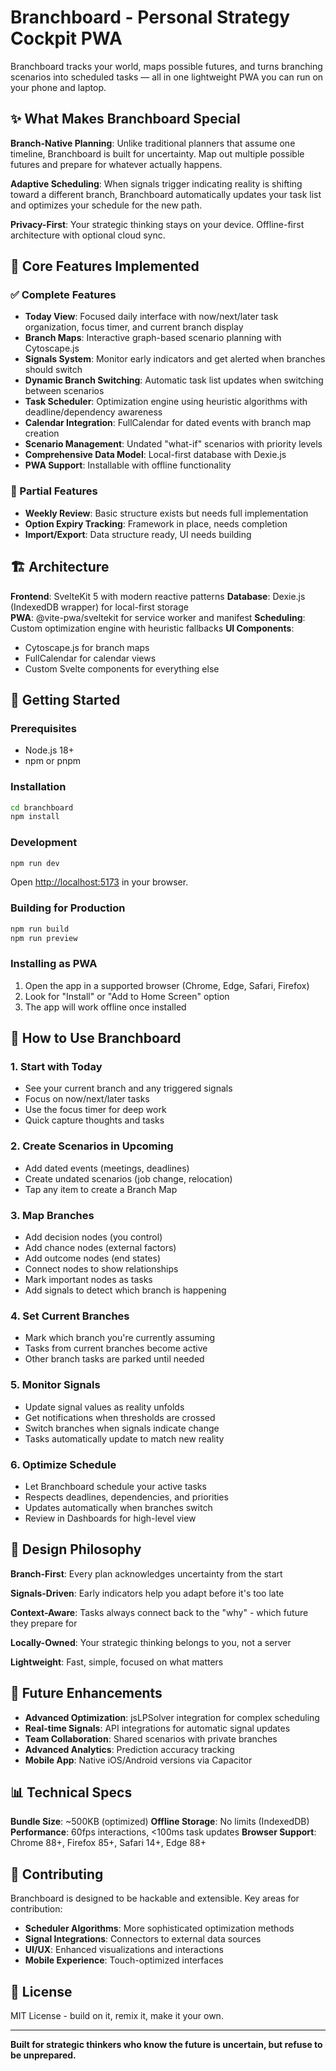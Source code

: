 # Branchboard - Personal Strategy Cockpit PWA

Branchboard tracks your world, maps possible futures, and turns branching scenarios into scheduled tasks — all in one lightweight PWA you can run on your phone and laptop.

## ✨ What Makes Branchboard Special

**Branch-Native Planning**: Unlike traditional planners that assume one timeline, Branchboard is built for uncertainty. Map out multiple possible futures and prepare for whatever actually happens.

**Adaptive Scheduling**: When signals trigger indicating reality is shifting toward a different branch, Branchboard automatically updates your task list and optimizes your schedule for the new path.

**Privacy-First**: Your strategic thinking stays on your device. Offline-first architecture with optional cloud sync.

## 🎯 Core Features Implemented

### ✅ Complete Features

- **Today View**: Focused daily interface with now/next/later task organization, focus timer, and current branch display
- **Branch Maps**: Interactive graph-based scenario planning with Cytoscape.js
- **Signals System**: Monitor early indicators and get alerted when branches should switch
- **Dynamic Branch Switching**: Automatic task list updates when switching between scenarios
- **Task Scheduler**: Optimization engine using heuristic algorithms with deadline/dependency awareness
- **Calendar Integration**: FullCalendar for dated events with branch map creation
- **Scenario Management**: Undated "what-if" scenarios with priority levels
- **Comprehensive Data Model**: Local-first database with Dexie.js
- **PWA Support**: Installable with offline functionality

### 🚧 Partial Features

- **Weekly Review**: Basic structure exists but needs full implementation
- **Option Expiry Tracking**: Framework in place, needs completion
- **Import/Export**: Data structure ready, UI needs building

## 🏗 Architecture

**Frontend**: SvelteKit 5 with modern reactive patterns
**Database**: Dexie.js (IndexedDB wrapper) for local-first storage  
**PWA**: @vite-pwa/sveltekit for service worker and manifest
**Scheduling**: Custom optimization engine with heuristic fallbacks
**UI Components**: 
- Cytoscape.js for branch maps
- FullCalendar for calendar views
- Custom Svelte components for everything else

## 🚀 Getting Started

### Prerequisites
- Node.js 18+ 
- npm or pnpm

### Installation

```bash
cd branchboard
npm install
```

### Development

```bash
npm run dev
```

Open [http://localhost:5173](http://localhost:5173) in your browser.

### Building for Production

```bash
npm run build
npm run preview
```

### Installing as PWA

1. Open the app in a supported browser (Chrome, Edge, Safari, Firefox)
2. Look for "Install" or "Add to Home Screen" option
3. The app will work offline once installed

## 📱 How to Use Branchboard

### 1. **Start with Today**
- See your current branch and any triggered signals
- Focus on now/next/later tasks 
- Use the focus timer for deep work
- Quick capture thoughts and tasks

### 2. **Create Scenarios in Upcoming**
- Add dated events (meetings, deadlines)
- Create undated scenarios (job change, relocation)
- Tap any item to create a Branch Map

### 3. **Map Branches**
- Add decision nodes (you control) 
- Add chance nodes (external factors)
- Add outcome nodes (end states)
- Connect nodes to show relationships
- Mark important nodes as tasks
- Add signals to detect which branch is happening

### 4. **Set Current Branches**
- Mark which branch you're currently assuming
- Tasks from current branches become active
- Other branch tasks are parked until needed

### 5. **Monitor Signals**
- Update signal values as reality unfolds
- Get notifications when thresholds are crossed
- Switch branches when signals indicate change
- Tasks automatically update to match new reality

### 6. **Optimize Schedule**
- Let Branchboard schedule your active tasks
- Respects deadlines, dependencies, and priorities
- Updates automatically when branches switch
- Review in Dashboards for high-level view

## 🎨 Design Philosophy

**Branch-First**: Every plan acknowledges uncertainty from the start

**Signals-Driven**: Early indicators help you adapt before it's too late

**Context-Aware**: Tasks always connect back to the "why" - which future they prepare for

**Locally-Owned**: Your strategic thinking belongs to you, not a server

**Lightweight**: Fast, simple, focused on what matters

## 🔮 Future Enhancements

- **Advanced Optimization**: jsLPSolver integration for complex scheduling
- **Real-time Signals**: API integrations for automatic signal updates  
- **Team Collaboration**: Shared scenarios with private branches
- **Advanced Analytics**: Prediction accuracy tracking
- **Mobile App**: Native iOS/Android versions via Capacitor

## 📊 Technical Specs

**Bundle Size**: ~500KB (optimized)
**Offline Storage**: No limits (IndexedDB)
**Performance**: 60fps interactions, <100ms task updates
**Browser Support**: Chrome 88+, Firefox 85+, Safari 14+, Edge 88+

## 🤝 Contributing

Branchboard is designed to be hackable and extensible. Key areas for contribution:

- **Scheduler Algorithms**: More sophisticated optimization methods
- **Signal Integrations**: Connectors to external data sources
- **UI/UX**: Enhanced visualizations and interactions
- **Mobile Experience**: Touch-optimized interfaces

## 📄 License

MIT License - build on it, remix it, make it your own.

---

**Built for strategic thinkers who know the future is uncertain, but refuse to be unprepared.**